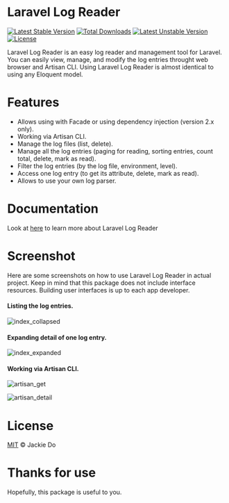 # Laravel Log Reader
[![Latest Stable Version](https://poser.pugx.org/jackiedo/log-reader/v/stable)](https://packagist.org/packages/jackiedo/log-reader)
[![Total Downloads](https://poser.pugx.org/jackiedo/log-reader/downloads)](https://packagist.org/packages/jackiedo/log-reader)
[![Latest Unstable Version](https://poser.pugx.org/jackiedo/log-reader/v/unstable)](https://packagist.org/packages/jackiedo/log-reader)
[![License](https://poser.pugx.org/jackiedo/log-reader/license)](https://packagist.org/packages/jackiedo/log-reader)

Laravel Log Reader is an easy log reader and management tool for Laravel. You can easily view, manage, and modify the log entries throught web browser and Artisan CLI. Using Laravel Log Reader is almost identical to using any Eloquent model.

# Features
- Allows using with Facade or using dependency injection (version 2.x only).
- Working via Artisan CLI.
- Manage the log files (list, delete).
- Manage all the log entries (paging for reading, sorting entries, count total, delete, mark as read).
- Filter the log entries (by the log file, environment, level).
- Access one log entry (to get its attribute, delete, mark as read).
- Allows to use your own log parser.

# Documentation
Look at [here](https://github.com/Pixxet/Laravel-Log-Reader/wiki) to learn more about Laravel Log Reader

# Screenshot
Here are some screenshots on how to use Laravel Log Reader in actual project. Keep in mind that this package does not include interface resources. Building user interfaces is up to each app developer.

#### Listing the log entries.
![index_collapsed](https://user-images.githubusercontent.com/9862115/27783200-76478934-5fff-11e7-86b8-ef74d2a202b7.png)

#### Expanding detail of one log entry.
![index_expanded](https://user-images.githubusercontent.com/9862115/27783212-7a9fce74-5fff-11e7-9ae8-25e9aed85a4f.png)

#### Working via Artisan CLI.
![artisan_get](https://user-images.githubusercontent.com/9862115/27825287-41de5fbc-60d9-11e7-9769-4b8ed33a3689.png)

![artisan_detail](https://user-images.githubusercontent.com/9862115/27825323-59fece38-60d9-11e7-8606-00144eed13b6.png)

# License
[MIT](LICENSE) © Jackie Do

# Thanks for use
Hopefully, this package is useful to you.
